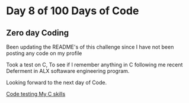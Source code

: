 # Day 8 of 100 Days of Code

## Zero day Coding 

Been updating the README's of this challenge since I have not been posting any code on my profile

Took a test on C, To see if I remember anything in C following me recent Deferment in ALX softaware engineering program. 


Looking forward to the next day of Code.

[Code testing My C skills](./test.c)